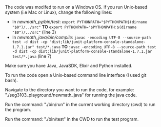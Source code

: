 The code was modifed to run on a Windows OS. If you run Unix-based system (i.e Mac or Linux), change the following lines:
- In *newmath_py/bin/test*: `export PYTHONPATH="$PYTHONPATH$(dirname "$0")/../src"` **TO** `export PYTHONPATH="$PYTHONPATH:$(dirname "$0")/../src"` (line 3)
- In *newmath_java/bin/compile*: `javac -encoding UTF-8 --source-path test -d dist -cp "dist;lib/junit-platform-console-standalone-1.7.1.jar" test/*.java` **TO** `javac -encoding UTF-8 --source-path test -d dist -cp dist:lib/junit-platform-console-standalone-1.7.1.jar test/*.java` (line 7)

Make sure you have Java, JavaSDK, Elixir and Python installed.

To run the code open a Unix-based command line interface (I used git bash).

Navigate to the directory you want to run the code, for example: "./seg3103_playground/newmath_java"  for running the java code.

Run the command: "./bin/run" in the current working directory (cwd) to run the program.

Run the command: "./bin/test" in the CWD to run the test program.